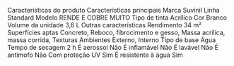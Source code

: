 Características do produto
Características principais
Marca
	Suvinil
Linha
	Standard
Modelo
	RENDE E COBRE MUITO
Tipo de tinta
	Acrílico
Cor
	Branco
Volume da unidade
	3,6 L
Outras características
Rendimento
	34 m²
Superfícies aptas
	Concreto, Reboco, fibrocimento e gesso, Massa acrílica, massa corrida, Texturas
Ambientes
	Externo, Interno
Tipo de base
	Água
Tempo de secagem
	2 h
É aerossol
	Não
É inflamável
	Não
É lavável
	Não
É antimofo
	Não
Com proteção UV
	Sim
É resistente à água
	Sim